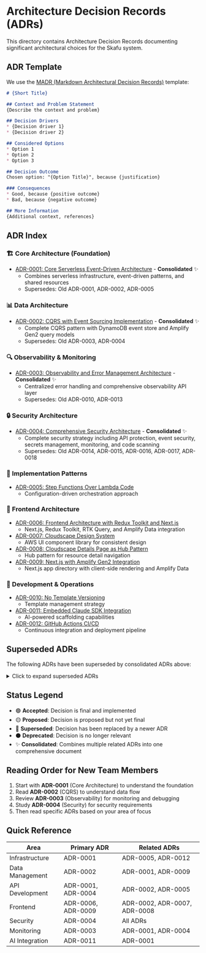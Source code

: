 # Architecture Decision Records (ADRs)

This directory contains Architecture Decision Records documenting significant architectural choices for the Skafu system.

## ADR Template

We use the [MADR (Markdown Architectural Decision Records)](https://adr.github.io/madr/) template:

```markdown
# {Short Title}

## Context and Problem Statement
{Describe the context and problem}

## Decision Drivers
* {Decision driver 1}
* {Decision driver 2}

## Considered Options
* Option 1
* Option 2
* Option 3

## Decision Outcome
Chosen option: "{Option Title}", because {justification}

### Consequences
* Good, because {positive outcome}
* Bad, because {negative outcome}

## More Information
{Additional context, references}
```

## ADR Index

### 🏗️ Core Architecture (Foundation)
- [ADR-0001: Core Serverless Event-Driven Architecture](./0001-core-serverless-event-architecture.md) - **Consolidated** ✨
  - Combines serverless infrastructure, event-driven patterns, and shared resources
  - Supersedes: Old ADR-0001, ADR-0002, ADR-0005

### 📊 Data Architecture
- [ADR-0002: CQRS with Event Sourcing Implementation](./0002-cqrs-event-sourcing-implementation.md) - **Consolidated** ✨
  - Complete CQRS pattern with DynamoDB event store and Amplify Gen2 query models
  - Supersedes: Old ADR-0003, ADR-0004

### 🔍 Observability & Monitoring
- [ADR-0003: Observability and Error Management Architecture](./0003-observability-error-management.md) - **Consolidated** ✨
  - Centralized error handling and comprehensive observability API layer
  - Supersedes: Old ADR-0010, ADR-0013

### 🔒 Security Architecture
- [ADR-0004: Comprehensive Security Architecture](./0004-comprehensive-security-architecture.md) - **Consolidated** ✨
  - Complete security strategy including API protection, event security, secrets management, monitoring, and code scanning
  - Supersedes: Old ADR-0014, ADR-0015, ADR-0016, ADR-0017, ADR-0018

### 🎯 Implementation Patterns
- [ADR-0005: Step Functions Over Lambda Code](./0005-step-functions-over-lambda.md)
  - Configuration-driven orchestration approach

### 🎨 Frontend Architecture
- [ADR-0006: Frontend Architecture with Redux Toolkit and Next.js](./0006-frontend-architecture-redux-amplify.md)
  - Next.js, Redux Toolkit, RTK Query, and Amplify Data integration
- [ADR-0007: Cloudscape Design System](./0007-cloudscape-design-system.md)
  - AWS UI component library for consistent design
- [ADR-0008: Cloudscape Details Page as Hub Pattern](./0008-cloudscape-hub-pattern.md)
  - Hub pattern for resource detail navigation
- [ADR-0009: Next.js with Amplify Gen2 Integration](./0009-nextjs-amplify-integration.md)
  - Next.js app directory with client-side rendering and Amplify Data

### 🚀 Development & Operations
- [ADR-0010: No Template Versioning](./0010-no-template-versioning.md)
  - Template management strategy
- [ADR-0011: Embedded Claude SDK Integration](./0011-embedded-claude-sdk.md)
  - AI-powered scaffolding capabilities
- [ADR-0012: GitHub Actions CI/CD](./0012-github-actions-cicd.md)
  - Continuous integration and deployment pipeline

## Superseded ADRs

The following ADRs have been superseded by consolidated ADRs above:

<details>
<summary>Click to expand superseded ADRs</summary>

### Original Core Architecture
- 🔄 [Old ADR-0001: AWS Serverless Architecture](./0001-aws-serverless-architecture.md) → See new ADR-0001
- 🔄 [Old ADR-0002: Event-Driven Architecture with EventBridge](./0002-event-driven-eventbridge.md) → See new ADR-0001
- 🔄 [Old ADR-0005: Shared Application Resources](./0005-shared-application-resources.md) → See new ADR-0001

### Original Data Architecture
- 🔄 [Old ADR-0003: CQRS with Event Sourcing](./0003-cqrs-event-sourcing-dynamodb.md) → See new ADR-0002
- 🔄 [Old ADR-0004: Amplify Gen2 for GraphQL Query Model](./0004-amplify-gen2-graphql-query-model.md) → See new ADR-0002

### Original Observability
- 🔄 [Old ADR-0010: Error Bus for Observability](./0010-error-bus-observability.md) → See new ADR-0003
- 🔄 [Old ADR-0013: Observability API Layer](./0013-observability-api-layer.md) → See new ADR-0003

### Original Security
- 🔄 [Old ADR-0014: API Security with Validation and WAF](./0014-api-security-validation-waf.md) → See new ADR-0004
- 🔄 [Old ADR-0015: Event Security with Validation and Idempotency](./0015-event-security-validation-idempotency.md) → See new ADR-0004
- 🔄 [Old ADR-0016: Secrets Manager Integration](./0016-secrets-manager-integration.md) → See new ADR-0004
- 🔄 [Old ADR-0017: Comprehensive Security Monitoring](./0017-comprehensive-security-monitoring.md) → See new ADR-0004
- 🔄 [Old ADR-0018: Code Security Scanning](./0018-code-security-scanning.md) → See new ADR-0004

</details>

## Status Legend
- 🟢 **Accepted**: Decision is final and implemented
- 🟡 **Proposed**: Decision is proposed but not yet final
- 🔄 **Superseded**: Decision has been replaced by a newer ADR
- ⚫ **Deprecated**: Decision is no longer relevant
- ✨ **Consolidated**: Combines multiple related ADRs into one comprehensive document

## Reading Order for New Team Members

1. Start with **ADR-0001** (Core Architecture) to understand the foundation
2. Read **ADR-0002** (CQRS) to understand data flow
3. Review **ADR-0003** (Observability) for monitoring and debugging
4. Study **ADR-0004** (Security) for security requirements
5. Then read specific ADRs based on your area of focus

## Quick Reference

| Area | Primary ADR | Related ADRs |
|------|-------------|--------------|
| Infrastructure | ADR-0001 | ADR-0005, ADR-0012 |
| Data Management | ADR-0002 | ADR-0001, ADR-0009 |
| API Development | ADR-0001, ADR-0004 | ADR-0002, ADR-0005 |
| Frontend | ADR-0006, ADR-0009 | ADR-0002, ADR-0007, ADR-0008 |
| Security | ADR-0004 | All ADRs |
| Monitoring | ADR-0003 | ADR-0001, ADR-0004 |
| AI Integration | ADR-0011 | ADR-0001 |